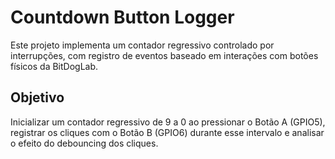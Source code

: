 # Countdown Button Logger
Este projeto implementa um contador regressivo controlado por interrupções, com registro de eventos baseado em interações com botões físicos da BitDogLab.

## Objetivo
Inicializar um contador regressivo de 9 a 0 ao pressionar o Botão A (GPIO5), registrar os cliques com o Botão B (GPIO6) durante esse intervalo e analisar o efeito do debouncing dos cliques.
